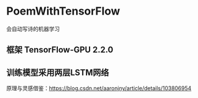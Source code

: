 # PoemWithTensorFlow
会自动写诗的机器学习

## 框架 TensorFlow-GPU 2.2.0

## 训练模型采用两层LSTM网络

原理与灵感借鉴：https://blog.csdn.net/aaronjny/article/details/103806954
